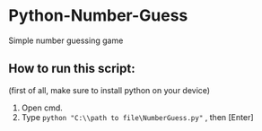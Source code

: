 # Python-Number-Guess
Simple number guessing game

## How to run this script: 
(first of all, make sure to install python on your device)
1. Open cmd.
2. Type  ```python "C:\\path to file\NumberGuess.py"``` ,  then [Enter]
